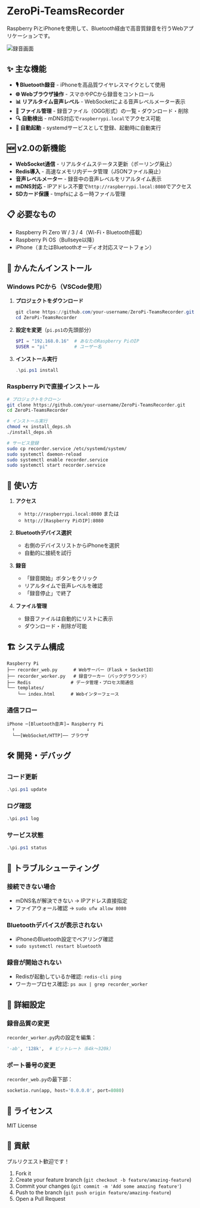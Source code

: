 # ZeroPi-TeamsRecorder

Raspberry PiとiPhoneを使用して、Bluetooth経由で高音質録音を行うWebアプリケーションです。

![録音画面](https://via.placeholder.com/800x400?text=Recording+Interface)

## ✨ 主な機能

- **🎙️ Bluetooth録音** - iPhoneを高品質ワイヤレスマイクとして使用
- **🌐 Webブラウザ操作** - スマホやPCから録音をコントロール
- **📊 リアルタイム音声レベル** - WebSocketによる音声レベルメーター表示
- **📁 ファイル管理** - 録音ファイル（OGG形式）の一覧・ダウンロード・削除
- **🔍 自動検出** - mDNS対応で`raspberrypi.local`でアクセス可能
- **🚀 自動起動** - systemdサービスとして登録、起動時に自動実行

## 🆕 v2.0の新機能

- **WebSocket通信** - リアルタイムステータス更新（ポーリング廃止）
- **Redis導入** - 高速なメモリ内データ管理（JSONファイル廃止）
- **音声レベルメーター** - 録音中の音声レベルをリアルタイム表示
- **mDNS対応** - IPアドレス不要で`http://raspberrypi.local:8080`でアクセス
- **SDカード保護** - tmpfsによる一時ファイル管理

## 📋 必要なもの

- Raspberry Pi Zero W / 3 / 4（Wi-Fi・Bluetooth搭載）
- Raspberry Pi OS（Bullseye以降）
- iPhone（またはBluetoothオーディオ対応スマートフォン）

## 🚀 かんたんインストール

### Windows PCから（VSCode使用）

1. **プロジェクトをダウンロード**
   ```powershell
   git clone https://github.com/your-username/ZeroPi-TeamsRecorder.git
   cd ZeroPi-TeamsRecorder
   ```

2. **設定を変更**（`pi.ps1`の先頭部分）
   ```powershell
   $PI = "192.168.0.16"  # あなたのRaspberry PiのIP
   $USER = "pi"          # ユーザー名
   ```

3. **インストール実行**
   ```powershell
   .\pi.ps1 install
   ```

### Raspberry Piで直接インストール

```bash
# プロジェクトをクローン
git clone https://github.com/your-username/ZeroPi-TeamsRecorder.git
cd ZeroPi-TeamsRecorder

# インストール実行
chmod +x install_deps.sh
./install_deps.sh

# サービス登録
sudo cp recorder.service /etc/systemd/system/
sudo systemctl daemon-reload
sudo systemctl enable recorder.service
sudo systemctl start recorder.service
```

## 📱 使い方

1. **アクセス**
   - `http://raspberrypi.local:8080` または
   - `http://[Raspberry PiのIP]:8080`

2. **Bluetoothデバイス選択**
   - 右側のデバイスリストからiPhoneを選択
   - 自動的に接続を試行

3. **録音**
   - 「録音開始」ボタンをクリック
   - リアルタイムで音声レベルを確認
   - 「録音停止」で終了

4. **ファイル管理**
   - 録音ファイルは自動的にリストに表示
   - ダウンロード・削除が可能

## 🏗️ システム構成

```
Raspberry Pi
├── recorder_web.py      # Webサーバー（Flask + SocketIO）
├── recorder_worker.py   # 録音ワーカー（バックグラウンド）
├── Redis               # データ管理・プロセス間通信
└── templates/
    └── index.html      # Webインターフェース
```

### 通信フロー

```
iPhone ─[Bluetooth音声]→ Raspberry Pi
  ↑                           ↓
  └──[WebSocket/HTTP]── ブラウザ
```

## 🛠️ 開発・デバッグ

### コード更新
```powershell
.\pi.ps1 update
```

### ログ確認
```powershell
.\pi.ps1 log
```

### サービス状態
```powershell
.\pi.ps1 status
```

## 📝 トラブルシューティング

### 接続できない場合
- mDNS名が解決できない → IPアドレス直接指定
- ファイアウォール確認 → `sudo ufw allow 8080`

### Bluetoothデバイスが表示されない
- iPhoneのBluetooth設定でペアリング確認
- `sudo systemctl restart bluetooth`

### 録音が開始されない
- Redisが起動しているか確認: `redis-cli ping`
- ワーカープロセス確認: `ps aux | grep recorder_worker`

## 🔧 詳細設定

### 録音品質の変更
`recorder_worker.py`内の設定を編集：
```python
'-ab', '128k',  # ビットレート（64k〜320k）
```

### ポート番号の変更
`recorder_web.py`の最下部：
```python
socketio.run(app, host='0.0.0.0', port=8080)
```

## 📄 ライセンス

MIT License

## 🤝 貢献

プルリクエスト歓迎です！

1. Fork it
2. Create your feature branch (`git checkout -b feature/amazing-feature`)
3. Commit your changes (`git commit -m 'Add some amazing feature'`)
4. Push to the branch (`git push origin feature/amazing-feature`)
5. Open a Pull Request